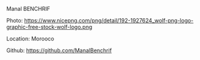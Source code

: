   Manal BENCHRIF
 
 Photo: https://www.nicepng.com/png/detail/192-1927624_wolf-png-logo-graphic-free-stock-wolf-logo.png

Location: Morooco

Github: https://github.com/ManalBenchrif

